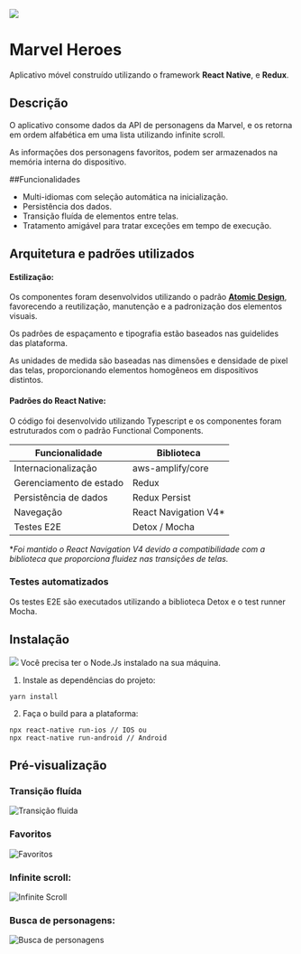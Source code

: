 ![](https://i.imgur.com/wr5fQrE.png)
# Marvel Heroes
Aplicativo móvel construído utilizando o framework **React Native**, e **Redux**.

## Descrição
O aplicativo consome dados da API de personagens da Marvel, e os retorna em ordem alfabética em uma lista  utilizando infinite scroll.

As informações dos personagens favoritos, podem ser armazenados na memória interna do dispositivo.

##Funcionalidades
- Multi-idiomas com seleção automática na inicialização.
- Persistência dos dados.
- Transição fluída de elementos entre telas.
- Tratamento amigável para tratar exceções em tempo de execução.

## Arquitetura e padrões utilizados
#### Estilização:

Os componentes foram desenvolvidos utilizando o padrão **[Atomic Design](https://bradfrost.com/blog/post/atomic-web-design/ "Atomic Design")**, favorecendo a reutilização, manutenção e a padronização dos elementos visuais.

Os padrões de espaçamento e tipografia estão baseados nas guidelides das plataforma.

As unidades de medida são baseadas nas dimensões e densidade de pixel das telas, proporcionando elementos homogêneos em dispositivos distintos.

#### Padrões do React Native:
O código foi desenvolvido utilizando Typescript e os componentes foram estruturados com o padrão Functional Components.

| Funcionalidade | Biblioteca                    |
| ------------- | ------------------------------ |
| Internacionalização      | aws-amplify/core       |
| Gerenciamento de estado  | Redux     |
| Persistência de dados  | Redux Persist    |
| Navegação  | React Navigation V4*     |
| Testes E2E  | Detox / Mocha     |

**Foi mantido o React Navigation V4 devido a compatibilidade com a biblioteca que proporciona fluidez nas transições de telas.*

### Testes automatizados
Os testes E2E são executados utilizando a biblioteca Detox e o test runner Mocha.

## Instalação
![](https://img.shields.io/static/v1?label=Node.js&message=Atenção&color=orange) Você precisa ter o Node.Js instalado na sua máquina.

1) Instale as dependências do projeto:
```
yarn install
```
2) Faça o build para a plataforma:
```
npx react-native run-ios // IOS ou
npx react-native run-android // Android
```

## Pré-visualização

### Transição fluída
![Transição fluida](https://i.imgur.com/rHJif81.gif "Transição fluida")

### Favoritos
![Favoritos](https://i.imgur.com/E6vNaxC.gif "Favoritos")

### Infinite scroll:
![Infinite Scroll](https://i.imgur.com/dvMNSX5.gif "Infinite Scroll")

### Busca de personagens:
![Busca de personagens](https://i.imgur.com/ZdEg4S7.gif "Busca de personagens")

